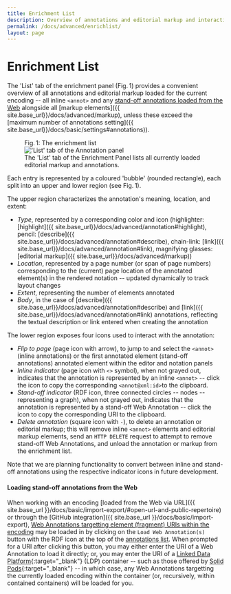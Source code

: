 ```yaml
---
title: Enrichment List
description: Overview of annotations and editorial markup and interacting with them
permalink: /docs/advanced/enrichlist/
layout: page
---
```

# Enrichment List 

The 'List' tab of the enrichment panel (Fig.&thinsp;1) provides a convenient overview of all annotations and editorial markup loaded for the current encoding -- all inline `<annot>` and any [stand-off annotations loaded from the Web](#loading-stand-off-annotations-from-the-web) alongside all [markup elements]({{ site.base_url}}/docs/advanced/markup), unless these exceed the [maximum number of annotations setting]({{ site.base_url}}/docs/basic/settings#annotations)). 

<figure class="figure">
    <div class="figure-title">Fig.&thinsp;1: The enrichment list</div>
        <img class="figure-img" src="{{ site.baseurl }}/assets/img/enrichlist/enrichmentList.gif" 
            alt="'List' tab of the Annotation panel"/>
    <figcaption class="figure-caption">The 'List' tab of the Enrichment Panel lists all currently loaded editorial markup and annotations. </figcaption>
</figure>

Each entry is represented by a coloured 'bubble' (rounded rectangle), each split into an upper and lower region (see Fig.&thinsp;1). 

The upper region characterizes the annotation's meaning, location, and extent:
* *Type*, represented by a corresponding color and icon (highlighter: [highlight]({{ site.base_url}}/docs/advanced/annotation#highlight), pencil: [describe]({{ site.base_url}}/docs/advanced/annotation#describe), chain-link: [link]({{ site.base_url}}/docs/advanced/annotation#link), magnifying glasses: [editorial markup]({{ site.base_url}}/docs/advanced/markup))
* *Location*, represented by a page number (or span of page numbers) corresponding to the (current) page location of the annotated element(s) in the rendered notation -- updated dynamically to track layout changes
* *Extent*, representing the number of elements annotated
* *Body*, in the case of [describe]({{ site.base_url}}/docs/advanced/annotation#describe) and [link]({{ site.base_url}}/docs/advanced/annotation#link) annotations, reflecting the textual description or link entered when creating the annotation

The lower region exposes four icons used to interact with the annotation:
* *Flip to page* (page icon with arrow), to jump to and select the `<annot>` (inline annotations) or the first annotated element (stand-off annotations) annotated element within the editor and notation panels
* *Inline indicator* (page icon with `<>` symbol), when not grayed out, indicates that the annotation is represented by an inline `<annot>` -- click the icon to copy the corresponding `<annot@xml:id>`to the 
clipboard. 
* *Stand-off indicator* (RDF icon, three connected circles -- nodes -- representing a graph), when not grayed out, indicates that the annotation is represented by a stand-off Web Annotation -- click the icon to copy the corresponding URI to the clipboard.
* *Delete annotation* (square icon with `-`), to delete an annotation or editorial markup; this will remove inline `<annot>` elements and editorial markup elements, send an `HTTP DELETE` request to attempt to remove stand-off Web Annotations, and unload the annotation or markup from the enrichment list. 

Note that we are planning functionality to convert between inline and stand-off annotations using the respective indicator icons in future development. 

#### Loading stand-off annotations from the Web
When working with an encoding [loaded from the Web via URL]({{ site.base_url }}/docs/basic/import-export/#open-url-and-public-repertoire) or through the [GitHub integration]({{ site.base_url }}/docs/basic/import-export), [Web Annotations targetting element (fragment) URIs within the encoding](#background-targetting-stand-off-annotations) may be loaded in by clicking on the `Load Web Annotation(s)` button with the RDF icon at the top of the [annotations list](#the-annotations-list). When prompted for a URI after clicking this button, you may either enter the URI of a Web Annotation to load it directly; or, you may enter the URI of a [Linked Data Platform](https://www.w3.org/TR/ldp/){:target="_blank"} (LDP) container -- such as those offered by [Solid Pods](https://solidproject.org/){:target="_blank"} -- in which case, any Web Annotations targetting the currently loaded encoding within the container (or, recursively, within contained containers) will be loaded for you.